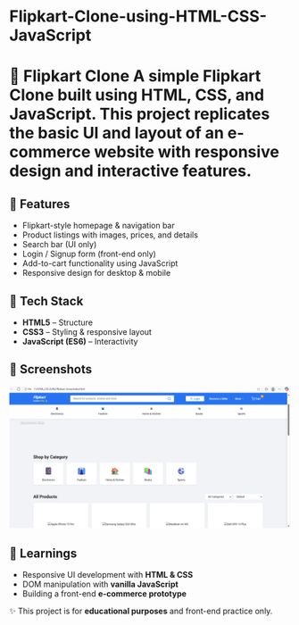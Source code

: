 # Flipkart-Clone-using-HTML-CSS-JavaScript
# 🛒 Flipkart Clone    A simple **Flipkart Clone** built using **HTML, CSS, and JavaScript**.   This project replicates the basic **UI and layout of an e-commerce website** with responsive design and interactive features.

## 🚀 Features  
- Flipkart-style homepage & navigation bar  
- Product listings with images, prices, and details  
- Search bar (UI only)  
- Login / Signup form (front-end only)  
- Add-to-cart functionality using JavaScript  
- Responsive design for desktop & mobile  

## 📂 Tech Stack  
- **HTML5** – Structure  
- **CSS3** – Styling & responsive layout  
- **JavaScript (ES6)** – Interactivity  

## 📸 Screenshots  
<img src="https://github.com/Tushar100700/Flipkart-Clone-using-HTML-CSS-JavaScript/blob/main/Screenshot%202025-09-18%20145647.png">


## 🎯 Learnings  
- Responsive UI development with **HTML & CSS**  
- DOM manipulation with **vanilla JavaScript**  
- Building a front-end **e-commerce prototype**  


✨ This project is for **educational purposes** and front-end practice only.  
